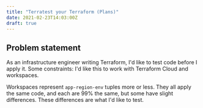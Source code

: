 ```yaml
---
title: "Terratest your Terraform (Plans)"
date: 2021-02-23T14:03:00Z
draft: true
---
```


## Problem statement

As an infrastructure engineer writing Terraform, I'd like to test code before I apply it. Some constraints: I'd like this to work with Terraform Cloud and workspaces.

Workspaces represent `app-region-env` tuples more or less. They all apply the same code, and each are 99% the same, but some have slight differences. These differences are what I'd like to test.

